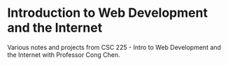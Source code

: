 # Introduction to Web Development and the Internet
Various notes and projects from CSC 225 - Intro to Web Development and the Internet with Professor Cong Chen.
